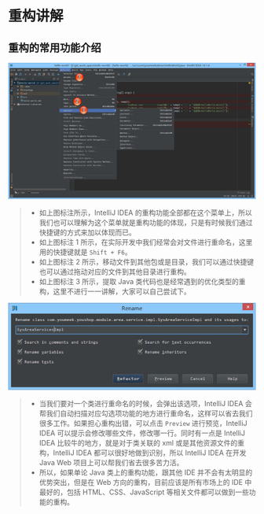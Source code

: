 # 重构讲解

## 重构的常用功能介绍

![重构的常用功能介绍](./images/xxiv-a-refactor-introduce-1.jpg)

> * 如上图标注所示，IntelliJ IDEA 的重构功能全部都在这个菜单上，所以我们也可以理解为这个菜单就是重构功能的体现，只是有时候我们通过快捷键的方式来加以体现而已。
> * 如上图标注 1 所示，在实际开发中我们经常会对文件进行重命名，这里用的快捷键就是 `Shift + F6`。
> * 如上图标注 2 所示，移动文件到其他包或是目录，我们可以通过快捷键也可以通过拖动对应的文件到其他目录进行重构。
> * 如上图标注 3 所示，提取 Java 类代码也是经常遇到的优化类型的重构，这里不进行一一讲解，大家可以自己尝试下。

![重构的常用功能介绍](./images/xxiv-a-refactor-introduce-2.jpg)

> * 当我们要对一个类进行重命名的时候，会弹出该选项，IntelliJ IDEA 会帮我们自动扫描对应勾选项功能的地方进行重命名，这样可以省去我们很多工作。如果担心重构出错，可以点击 `Preview` 进行预览，IntelliJ IDEA 可以提示会修改哪些文件，修改哪一行。同时有一点是 IntelliJ IDEA 比较牛的地方，就是对于类关联的 xml 或是其他资源文件的重构，IntelliJ IDEA 都可以很好地做到识别，所以 IntelliJ IDEA 在开发 Java Web 项目上可以帮我们省去很多苦力活。
> * 所以，如果单论 Java 类上的重构功能，跟其他 IDE 并不会有太明显的优势突出，但是在 Web 方向的重构，目前应该是所有市场上的 IDE 中最好的，包括 HTML、CSS、JavaScript 等相关文件都可以做到一些功能的重构。